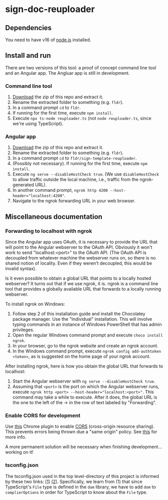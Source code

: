 # sign-doc-reuploader

## Dependencies

You need to have v16 of [node.js](https://nodejs.org/en/) installed.

## Install and run

There are two versions of this tool: a proof of concept command line tool and an Angular app. The Angluar app is still in development.

### Command line tool

1. [Download](https://github.com/rossgk2/sign-doc-reuploader/archive/refs/heads/main.zip) the zip of this repo and extract it.
2. Rename the extracted folder to something (e.g. `fldr`).
3. In a command prompt `cd` to `fldr`.
4. If running for the first time, execute `npm install`.
5. Execute `npx ts-node reuploader.ts` (not `node reuploader.ts`, since we're using TypeScript).

### Angular app

1. [Download](https://github.com/rossgk2/sign-doc-reuploader/archive/refs/heads/main.zip) the zip of this repo and extract it.
2. Rename the extracted folder to something (e.g. `fldr`).
3. In a command prompt `cd` to `fldr/sign-template-reuploader`.
4. (Possibly not necessary). If running for the first time, execute `npm install`.
5. Execute `ng serve --disableHostCheck true`. (We use `disableHostCheck` to allow traffic outside the local machine, i.e., traffic from the ngrok-generated URL).
6. In another command prompt, `ngrok http 4200 --host-header="localhost:4200"`.
7. Navigate to the ngrok forwarding URL in your web browser.

## Miscellaneous documentation

### Forwarding to localhost with ngrok

Since the Angular app uses OAuth, it is necessary to provide the URL that will point to the Angular webserver to the OAuth API. Obviously it won't work to send "localhost:\<port\>" to the OAuth API. (The OAuth API is decoupled from whatever machine the webserver runs on, so there is no shared notion of locality. Even if they weren't decoupled, this would be invalid syntax). 

Is it even possible to obtain a global URL that points to a locally hosted webserver? It turns out that if we use ngrok, it is. ngrok is a command line tool that provides a globally available URL that forwards to a locally running webserver.

To install ngrok on Windows:
1. Follow step 2 of this installation guide and install the Chocolatey package manager. Use the "Individual" installation. This will involve typing commands in an instance of Windows PowerShell that has admin privileges.
2. Open the regular Windows command prompt and execute `choco install ngrok`.
3. In your browser, go to the ngrok website and create an ngrok account.
4. In the Windows command prompt, execute `ngrok config add-authtoken <token>`, as is suggested on the home page of your ngrok account.

After installing ngrok, here is how you obtain the global URL that forwards to localhost:
1. Start the Angular webserver with `ng serve --disableHostCheck true`.
2. Assuming that `<port>` is the port on which the Angular webserver runs, execute `ngrok http <port> --host-header="localhost:<port>"`. This command may take a while to execute. After it does, the global URL is the one to the left of the -> in the row of text labeled by "Forwarding".

### Enable CORS for development

Use [this](https://webbrowsertools.com/test-cors/) Chrome plugin to enable [CORS](https://www.stackhawk.com/blog/what-is-cors/) (cross-origin resource sharing). This prevents errors being thrown due a "same origin" policy. See [this](https://www.stackhawk.com/blog/angular-cors-guide-examples-and-how-to-enable-it/) for more info.

A more permanent solution will be necessary when finishing development... working on it!

### tsconfig.json

The tsconfig.json used in the top level-directory of this project is informed by these two links: [(1)](https://stackoverflow.com/a/55701637) [(2)](
https://blog.appsignal.com/2022/01/19/how-to-set-up-a-nodejs-project-with-typescript.html). Specifically, we learn from (1) that since TypeScript's `File` type is defined in the `dom` library,  we have to add `dom` to `complierOptions` in order for TypeScript to know about the `File` type.
